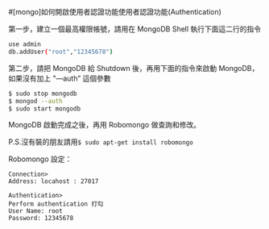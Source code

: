 #[mongo]如何開啟使用者認證功能使用者認證功能(Authentication)

第一步，建立一個最高權限帳號，請用在 MongoDB Shell 執行下面這二行的指令

```bash
use admin
db.addUser("root","12345678")
```
第二步，請把 MongoDB 給 Shutdown 後，再用下面的指令來啟動  MongoDB，如果沒有加上 "—auth” 這個參數

```bash
$ sudo stop mongodb
$ mongod --auth
$ sudo start mongodb
```

MongoDB 啟動完成之後，再用 Robomongo 做查詢和修改。

P.S.沒有裝的朋友請用`$ sudo apt-get install robomongo`

Robomongo 設定：

    Connection>
    Address: locahost : 27017
    
    Authentication>
    Perform authentication 打勾
    User Name: root
    Password: 12345678



